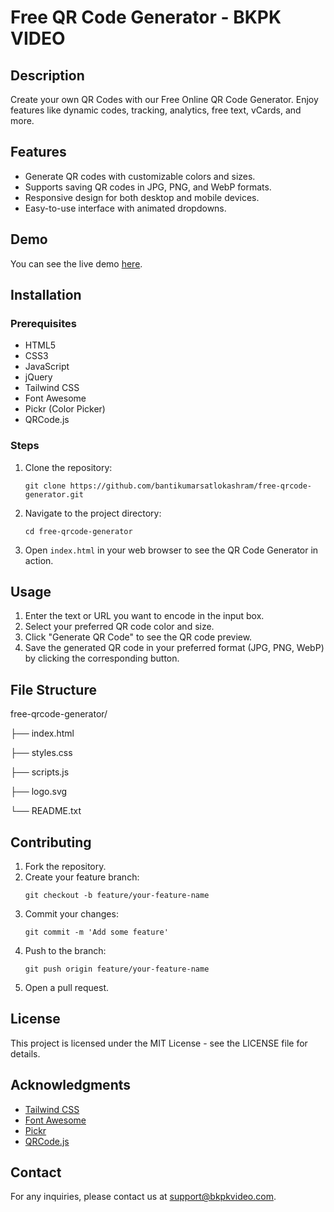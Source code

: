 # Free QR Code Generator - BKPK VIDEO

## Description
Create your own QR Codes with our Free Online QR Code Generator. Enjoy features like dynamic codes, tracking, analytics, free text, vCards, and more.

## Features
- Generate QR codes with customizable colors and sizes.
- Supports saving QR codes in JPG, PNG, and WebP formats.
- Responsive design for both desktop and mobile devices.
- Easy-to-use interface with animated dropdowns.

## Demo
You can see the live demo [here](https://www.bkpkvideo.com/tools/free-qrcode-genrator).

## Installation

### Prerequisites
- HTML5
- CSS3
- JavaScript
- jQuery
- Tailwind CSS
- Font Awesome
- Pickr (Color Picker)
- QRCode.js

### Steps
1. Clone the repository:
    ```
    git clone https://github.com/bantikumarsatlokashram/free-qrcode-generator.git
    ```
2. Navigate to the project directory:
    ```
    cd free-qrcode-generator
    ```
3. Open `index.html` in your web browser to see the QR Code Generator in action.

## Usage
1. Enter the text or URL you want to encode in the input box.
2. Select your preferred QR code color and size.
3. Click "Generate QR Code" to see the QR code preview.
4. Save the generated QR code in your preferred format (JPG, PNG, WebP) by clicking the corresponding button.

## File Structure
free-qrcode-generator/

├── index.html

├── styles.css

├── scripts.js

├── logo.svg

└── README.txt



## Contributing
1. Fork the repository.
2. Create your feature branch:
    ```
    git checkout -b feature/your-feature-name
    ```
3. Commit your changes:
    ```
    git commit -m 'Add some feature'
    ```
4. Push to the branch:
    ```
    git push origin feature/your-feature-name
    ```
5. Open a pull request.

## License
This project is licensed under the MIT License - see the LICENSE file for details.

## Acknowledgments
- [Tailwind CSS](https://tailwindcss.com/)
- [Font Awesome](https://fontawesome.com/)
- [Pickr](https://simonwep.github.io/pickr/)
- [QRCode.js](https://github.com/davidshimjs/qrcodejs)

## Contact
For any inquiries, please contact us at [support@bkpkvideo.com](mailto:support@bkpkvideo.com).
